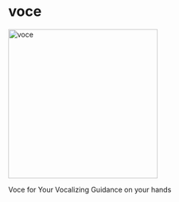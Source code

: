 # voce

<img src="https://ibb.co/QYcKt6y" width="300" alt="voce">

Voce for Your Vocalizing Guidance on your hands
